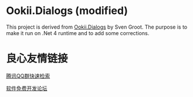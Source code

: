 # Ookii.Dialogs (modified) #

This project is derived from [Ookii.Dialogs](http://www.ookii.org/Software/Dialogs/) by Sven Groot. The purpose is to make it run on .Net 4 runtime and to add some corrections.

 # 良心友情链接

[腾讯QQ群快速检索](http://u.720life.cn/s/8cf73f7c)

[软件免费开发论坛](http://u.720life.cn/s/bbb01dc0)